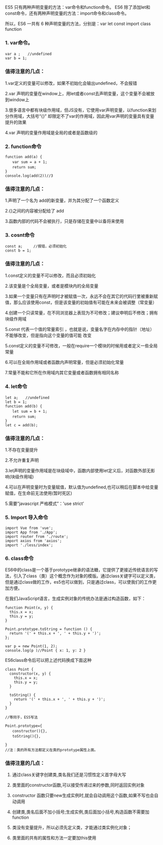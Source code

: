 ES5 只有两种声明变量的方法：var命令和function命令。
ES6 除了添加let和const命令，还有两种声明变量的方法：import命令和class命令。

所以，ES6 一共有 6 种声明变量的方法，分别是：var let const import class function

### 1. var命令。

```
var a ;　　//undefined
var b = 1;
```
### 值得注意的几点：
1.var定义的变量可以修改，如果不初始化会输出undefined，不会报错

2.var 声明的变量在window上，用let或者const去声明变量，这个变量不会被放到window上

3.很多语言中都有块级作用域，但JS没有，它使用var声明变量，以function来划分作用域，大括号“{}” 却限定不了var的作用域，因此用var声明的变量具有变量提升的效果

4.var 声明的变量作用域是全局的或者是函数级的

### 2. function命令 

```
function add(a) {
　　var sum = a + 1;
　　return sum;
}
console.log(add(2))//3
```
### 值得注意的几点：
1.声明了一个名为 add的新变量，并为其分配了一个函数定义

2.{}之间的内容被分配给了 add

3.函数内部的代码不会被执行，只是存储在变量中以备将来使用

### 3. cosnt命令

```
const a;     //报错，必须初始化
const b = 1; 

```
### 值得注意的几点：

1.const定义的变量不可以修改，而且必须初始化

2.该变量是个全局变量，或者是模块内的全局变量

3.如果一个变量只有在声明时才被赋值一次，永远不会在其它的代码行里被重新赋值，那么应该使用const，但是该变量的初始值有可能在未来会被调整（常变量）

4.创建一个只读常量，在不同浏览器上表现为不可修改；建议申明后不修改；拥有块级作用域

5.const 代表一个值的常量索引 ，也就是说，变量名字在内存中的指针（地址）不能够改变，但是指向这个变量的值可能 改变

5.const定义的变量不可修改，一般在require一个模块的时候用或者定义一些全局常量

6.可以在全局作用域或者函数内声明常量，但是必须初始化常量

7.常量不能和它所在作用域内其它变量或者函数拥有相同名称


### 4. let命令
```
let a;　　//undefined
let b = 1; 
function add(b) {
　　let sum = b + 1;
　　return sum;
}
let c = add(b);
```
### 值得注意的几点：

1.不存在变量提升

2.不允许重复声明

3.let声明的变量作用域是在块级域中，函数内部使用let定义后，对函数外部无影响(块级作用域)

4.可以在声明变量时为变量赋值，默认值为undefined,也可以稍后在脚本中给变量赋值，在生命前无法使用(暂时死区)

5.需要”javascript 严格模式”：'use strict'

 
### 5. Import 导入命令

```
import Vue from 'vue';
import App from './App';
import router from './route';
import axios from 'axios';
import './less/index';

```

### 6. class命令

ES6中的class是一个基于prototype继承的语法糖，它提供了更接近传统语言的写法，引入了class（类）这个概念作为对象的模版。通过class关键字可以定义类，但是通过class做的工作，es5也可以做到，只是通过class，可以使我们的工作更加方便。

在我们JavaScript语言，生成实例对象的传统办法是通过构造函数，如下：
```
function Point(x, y) {
  this.x = x;
  this.y = y;
}

Point.prototype.toString = function () {
  return '(' + this.x + ', ' + this.y + ')';
};

var p = new Point(1, 2);
console.log(p )//Point { x: 1, y: 2 }
```
ES6class命令后可以把上述代码换成下面这种

```
class Point {
  constructor(x, y) {
    this.x = x;
    this.y = y;
  }

  toString() {
    return '(' + this.x + ', ' + this.y + ')';
  }
}

//等同于，ES5写法

Point.prototype={
　　constructor(){},
　　toString(){},

}
//注：类的所有方法都定义在类的prototype属性上面。
```

### 值得注意的几点：

1.  通过class关键字创建类,类名我们还是习惯性定义首字母大写

2.  类里面的constructor函数,可以接受传递过来的参数,同时返回实例对象

3.  constructor 函数只要new生成实例时,就会自动调用这个函数,如果不写也会自动调用

4.  创建类,类名后面不加小括号;生成实例,类后面加小括号,构造函数不需要加function

5.  类没有变量提升，所以必须先定义类，才能通过类实例化对象；

6. 类里面的共有的属性和方法一定要加this使用
